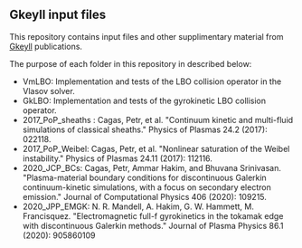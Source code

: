 ## **Gkeyll** input files

This repository contains input files and other supplimentary material from [Gkeyll](https://gkeyll.readthedocs.io/en/latest/) publications.

The purpose of each folder in this repository in described below:
- VmLBO: Implementation and tests of the LBO collision operator in the Vlasov
  solver.
- GkLBO: Implementation and tests of the gyrokinetic LBO collision operator.
- 2017_PoP_sheaths : Cagas, Petr, et al. "Continuum kinetic and multi-fluid simulations of classical sheaths." Physics of Plasmas 24.2 (2017): 022118.
- 2017_PoP_Weibel: Cagas, Petr, et al. "Nonlinear saturation of the Weibel instability." Physics of Plasmas 24.11 (2017): 112116.
- 2020_JCP_BCs: Cagas, Petr, Ammar Hakim, and Bhuvana Srinivasan. "Plasma-material boundary conditions for discontinuous Galerkin continuum-kinetic simulations, with a focus on secondary electron emission." Journal of Computational Physics 406 (2020): 109215.
- 2020_JPP_EMGK: N. R. Mandell, A. Hakim, G. W. Hammett, M. Francisquez. "Electromagnetic full-f gyrokinetics in the tokamak edge with discontinuous Galerkin methods." Journal of Plasma Physics 86.1 (2020): 905860109
